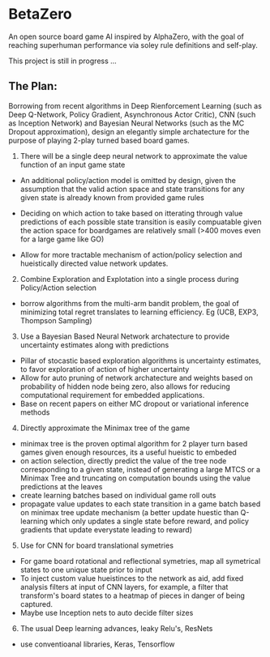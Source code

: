 # BetaZero
An open source board game AI inspired by AlphaZero, with the goal of reaching superhuman performance via soley rule definitions and self-play.

This project is still in progress ...

## The Plan:
Borrowing from recent algorithms in Deep Rienforcement Learning (such as Deep Q-Network, Policy Gradient, Asynchronous Actor Critic), CNN (such as Inception Network) and Bayesian Neural Networks (such as the MC Dropout approximation), design an elegantly simple archatecture for the purpose of playing 2-play turned based board games.

1. There will be a single deep neural network to approximate the value function of an input game state
  * An additional policy/action model is omitted by design, given the assumption that the valid action space and state transitions for any given state is already known from provided game rules

  * Deciding on which action to take based on itterating through value predictions of each possible state transition is easily compuatable given the action space for boardgames are relatively small (>400 moves even for a large game like GO)
  * Allow for more tractable mechanism of action/policy selection and hueistically directed value network updates.

2. Combine Exploration and Explotation into a single process during Policy/Action selection
  * borrow algorithms from the multi-arm bandit problem, the goal of minimizing total regret translates to learning efficiency. Eg (UCB, EXP3, Thompson Sampling)

3. Use a Bayesian Based Neural Network archatecture to provide uncertainty estimates along with predictions
  * Pillar of stocastic based exploration algorithms is uncertainty estimates, to favor exploration of action of higher uncertainty
  * Allow for auto pruning of network archatecture and weights based on probability of hidden node being zero, also allows for reducing computational requirement for embedded applications.  
* Base on recent papers on either MC dropout or variational inference methods

4. Directly approximate the Minimax tree of the game
  * minimax tree is the proven optimal algorithm for 2 player turn based games given enough resources, its a useful hueistic to embeded
  * on action selection, directly predict the value of the tree node corresponding to a given state, instead of generating a large MTCS or a Minimax Tree and truncating on computation bounds using the value predictions at the leaves
  * create learning batches based on individual game roll outs
  * propagate value updates to each state transition in a game batch based on minimax tree update mechanism (a better update huestic than Q-learning which only updates a single state before reward, and policy gradients that update everystate leading to reward)

5. Use for CNN for board translational symetries
  * For game board rotational and reflectional symetries, map all symetrical states to one unique state prior to input
  * To inject custom value hueistinces to the network as aid, add fixed analysis filters at input of CNN layers, for example, a filter that transform's board states to a heatmap of pieces in danger of being captured.
  * Maybe use Inception nets to auto decide filter sizes 

6. The usual Deep learning advances, leaky Relu's, ResNets
  * use conventioanal libraries, Keras, Tensorflow

